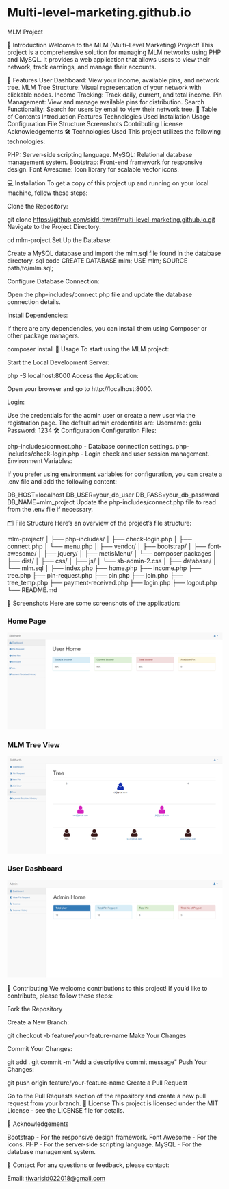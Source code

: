 # Multi-level-marketing.github.io

MLM Project

📖 Introduction
Welcome to the MLM (Multi-Level Marketing) Project! This project is a comprehensive solution for managing MLM networks using PHP and MySQL. It provides a web application that allows users to view their network, track earnings, and manage their accounts.

🚀 Features
User Dashboard: View your income, available pins, and network tree.
MLM Tree Structure: Visual representation of your network with clickable nodes.
Income Tracking: Track daily, current, and total income.
Pin Management: View and manage available pins for distribution.
Search Functionality: Search for users by email to view their network tree.
📜 Table of Contents
Introduction
Features
Technologies Used
Installation
Usage
Configuration
File Structure
Screenshots
Contributing
License
Acknowledgements
🛠 Technologies Used
This project utilizes the following technologies:

PHP: Server-side scripting language.
MySQL: Relational database management system.
Bootstrap: Front-end framework for responsive design.
Font Awesome: Icon library for scalable vector icons.

💻 Installation
To get a copy of this project up and running on your local machine, follow these steps:

Clone the Repository:

git clone https://github.com/sidd-tiwari/multi-level-marketing.github.io.git
Navigate to the Project Directory:

cd mlm-project
Set Up the Database:

Create a MySQL database and import the mlm.sql file found in the database directory.
sql code
CREATE DATABASE mlm;
USE mlm;
SOURCE path/to/mlm.sql;

Configure Database Connection:

Open the php-includes/connect.php file and update the database connection details.

<?php
$host = 'localhost';
$user = 'root';
$password = 'your_db_password';
$database = 'mlm';

$con = mysqli_connect($host, $user, $password, $database);
if (!$con) {
    die("Connection failed: " . mysqli_connect_error());
}
?>
Install Dependencies:

If there are any dependencies, you can install them using Composer or other package managers.

composer install
📖 Usage
To start using the MLM project:

Start the Local Development Server:

php -S localhost:8000
Access the Application:

Open your browser and go to http://localhost:8000.

Login:

Use the credentials for the admin user or create a new user via the registration page.
The default admin credentials are:
Username: golu
Password: 1234
🛠 Configuration
Configuration Files:

php-includes/connect.php - Database connection settings.
php-includes/check-login.php - Login check and user session management.
Environment Variables:

If you prefer using environment variables for configuration, you can create a .env file and add the following content:

DB_HOST=localhost
DB_USER=your_db_user
DB_PASS=your_db_password
DB_NAME=mlm_project
Update the php-includes/connect.php file to read from the .env file if necessary.

🗂 File Structure
Here’s an overview of the project’s file structure:

mlm-project/
│
├── php-includes/
│   ├── check-login.php
│   ├── connect.php
│   └── menu.php
│
├── vendor/
│   ├── bootstrap/
│   ├── font-awesome/
│   ├── jquery/
│   ├── metisMenu/
│   └── composer packages
│
├── dist/
│   ├── css/
│   ├── js/
│   └── sb-admin-2.css
│
├── database/
│   └── mlm.sql
│
├── index.php
├── home.php
├── income.php
├── tree.php
├── pin-request.php
├── pin.php
├── join.php
├── tree_temp.php
├── payment-received.php
├── login.php
├── logout.php
└── README.md

📸 Screenshots
Here are some screenshots of the application:

### Home Page
![Home Page](/images/home.png)

### MLM Tree View
![MLM Tree View](/images/tree.png)

### User Dashboard
![User Dashboard](/images/dashboard.png)


🤝 Contributing
We welcome contributions to this project! If you’d like to contribute, please follow these steps:

Fork the Repository

Create a New Branch:

git checkout -b feature/your-feature-name
Make Your Changes

Commit Your Changes:

git add .
git commit -m "Add a descriptive commit message"
Push Your Changes:

git push origin feature/your-feature-name
Create a Pull Request

Go to the Pull Requests section of the repository and create a new pull request from your branch.
📜 License
This project is licensed under the MIT License - see the LICENSE file for details.

🙏 Acknowledgements

Bootstrap - For the responsive design framework.
Font Awesome - For the icons.
PHP - For the server-side scripting language.
MySQL - For the database management system.

📧 Contact
For any questions or feedback, please contact:

Email: tiwarisid022018@gmail.com

